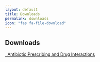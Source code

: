```yaml
---
layout: default
title: Downloads
permalink: downloads
icon: "fas fa-file-download"
---
```

## Downloads

<div class="list-group">


  <p><a href="/assets/abx2.pptm" class="list-group-item list-group-item-action"> <i class="far fa-file-powerpoint text-primary fa-lg"></i>    &nbsp; Antibiotic Prescribing and Drug Interactions  </a></p>

</div>
